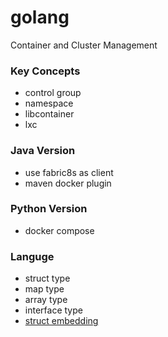# golang
Container and Cluster Management

### Key Concepts

- control group
- namespace
- libcontainer
- lxc

### Java Version

- use fabric8s as client 
- maven docker plugin


### Python Version

- docker compose


### Languge

- struct type
- map type
- array type
- interface type
- [struct embedding](https://github.com/luciotato/golang-notes/blob/master/OOP.md)

